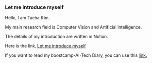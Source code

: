 ### Let me introduce myself
Hello, I am Taeha Kim.

My main research field is Computer Vision and Artificial Intelligence.

The details of my introduction are written in Notion.

Here is the link, [Let me introduce myself](https://amvision.notion.site/Let-me-introduce-myself-97877141c96c46c8847e6750a5f01807)

If you want to read my boostcamp-AI-Tech Diary, you can use this [link.](https://github.com/TaehaKim-Kor/Diary-about-boostcamp-AI-Tech)
<!--
**TaehaKim-Kor/TaehaKim-Kor** is a ✨ _special_ ✨ repository because its `README.md` (this file) appears on your GitHub profile.

Here are some ideas to get you started:

- 🔭 I’m currently working on ...
- 🌱 I’m currently learning ...
- 👯 I’m looking to collaborate on ...
- 🤔 I’m looking for help with ...
- 💬 Ask me about ...
- 📫 How to reach me: ...
- 😄 Pronouns: ...
- ⚡ Fun fact: ...
-->
